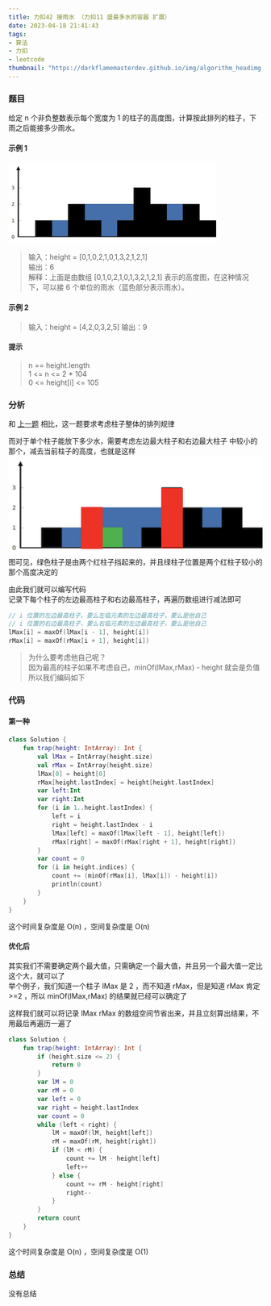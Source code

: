```yaml
---
title: 力扣42 接雨水 （力扣11 盛最多水的容器 扩展）
date: 2023-04-18 21:41:43
tags: 
- 算法
- 力扣
- leetcode
thumbnail: "https://darkflamemasterdev.github.io/img/algorithm_headimg.png"
---
```


### 题目

给定 n 个非负整数表示每个宽度为 1 的柱子的高度图，计算按此排列的柱子，下雨之后能接多少雨水。

#### 示例 1

![1.png](力扣42：接雨水（力扣11-盛水最多的容器-扩展）/question_42.png)  

> 输入：height = \[0,1,0,2,1,0,1,3,2,1,2,1]\
> 输出：6\
> 解释：上面是由数组 \[0,1,0,2,1,0,1,3,2,1,2,1] 表示的高度图，在这种情况下，可以接 6 个单位的雨水（蓝色部分表示雨水）。

#### 示例 2

> 输入：height = \[4,2,0,3,2,5]
> 输出：9

#### 提示

> n == height.length\
> 1 <= n <= 2 \* 104\
> 0 <= height\[i] <= 105

### 分析

和 [上一题](https://darkflamemasterdev.github.io/2023/04/18/%E5%8A%9B%E6%89%A311%EF%BC%9A%E7%9B%9B%E6%9C%80%E5%A4%9A%E6%B0%B4%E7%9A%84%E5%AE%B9%E5%99%A8%EF%BC%88%E9%9D%A2%E8%AF%95%E5%BE%97%E5%88%B0%E6%B2%A1%E5%86%99%E5%87%BA%E6%9D%A5%EF%BC%89/) 相比，这一题要求考虑柱子整体的排列规律

而对于单个柱子能放下多少水，需要考虑左边最大柱子和右边最大柱子 中较小的那个，减去当前柱子的高度，也就是这样  
![2.png](力扣42：接雨水（力扣11-盛水最多的容器-扩展）/question_42_ext.png)  
图可见，绿色柱子是由两个红柱子挡起来的，并且绿柱子位置是两个红柱子较小的那个高度决定的

由此我们就可以编写代码  
记录下每个柱子的左边最高柱子和右边最高柱子，再遍历数组进行减法即可

```kotlin
// i 位置的左边最高柱子，要么左临元素的左边最高柱子，要么是他自己
// i 位置的右边最高柱子，要么右临元素的左边最高柱子，要么是他自己
lMax[i] = maxOf(lMax[i - 1], height[i])
rMax[i] = maxOf(rMax[i + 1], height[i])
```

> 为什么要考虑他自己呢？  
> 因为最高的柱子如果不考虑自己，minOf(lMax,rMax) - height 就会是负值
> 所以我们编码如下

### 代码

#### 第一种

```kotlin
class Solution {
    fun trap(height: IntArray): Int {
        val lMax = IntArray(height.size)
        val rMax = IntArray(height.size)
        lMax[0] = height[0]
        rMax[height.lastIndex] = height[height.lastIndex]
        var left:Int
        var right:Int
        for (i in 1..height.lastIndex) {
            left = i
            right = height.lastIndex - i
            lMax[left] = maxOf(lMax[left - 1], height[left])
            rMax[right] = maxOf(rMax[right + 1], height[right])
        }
        var count = 0
        for (i in height.indices) {
            count += (minOf(rMax[i], lMax[i]) - height[i])
            println(count)
        }
    }
}
```

这个时间复杂度是 O(n) ，空间复杂度是 O(n)

#### 优化后

其实我们不需要确定两个最大值，只需确定一个最大值，并且另一个最大值一定比这个大，就可以了\
举个例子，我们知道一个柱子 lMax 是 2 ，而不知道 rMax，但是知道 rMax 肯定 >=2 ，所以 minOf(lMax,rMax) 的结果就已经可以确定了

这样我们就可以将记录 lMax rMax 的数组空间节省出来，并且立刻算出结果，不用最后再遍历一遍了

```kotlin
class Solution {
    fun trap(height: IntArray): Int {
        if (height.size <= 2) {
            return 0
        }
        var lM = 0
        var rM = 0
        var left = 0
        var right = height.lastIndex
        var count = 0
        while (left < right) {
            lM = maxOf(lM, height[left])
            rM = maxOf(rM, height[right])
            if (lM < rM) {
                count += lM - height[left]
                left++
            } else {
                count += rM - height[right]
                right--
            }
        }
        return count
    }
}
```

这个时间复杂度是 O(n) ，空间复杂度是 O(1)

### 总结

没有总结
